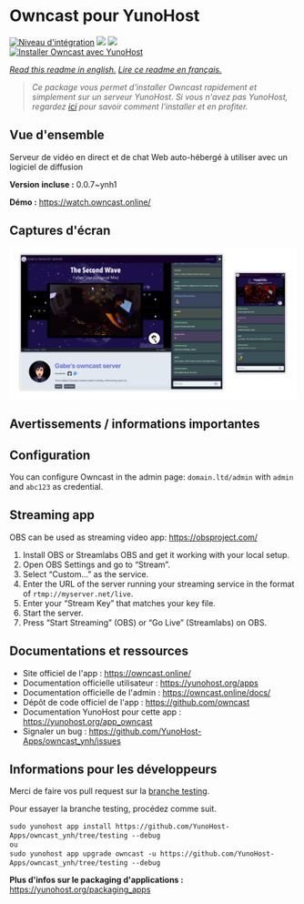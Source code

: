 # Owncast pour YunoHost

[![Niveau d'intégration](https://dash.yunohost.org/integration/owncast.svg)](https://dash.yunohost.org/appci/app/owncast) ![](https://ci-apps.yunohost.org/ci/badges/owncast.status.svg) ![](https://ci-apps.yunohost.org/ci/badges/owncast.maintain.svg)  
[![Installer Owncast avec YunoHost](https://install-app.yunohost.org/install-with-yunohost.svg)](https://install-app.yunohost.org/?app=owncast)

*[Read this readme in english.](./README.md)*
*[Lire ce readme en français.](./README_fr.md)*

> *Ce package vous permet d'installer Owncast rapidement et simplement sur un serveur YunoHost.
Si vous n'avez pas YunoHost, regardez [ici](https://yunohost.org/#/install) pour savoir comment l'installer et en profiter.*

## Vue d'ensemble

Serveur de vidéo en direct et de chat Web auto-hébergé à utiliser avec un logiciel de diffusion

**Version incluse :** 0.0.7~ynh1

**Démo :** https://watch.owncast.online/

## Captures d'écran

![](./doc/screenshots/owncast-screenshot.png)

## Avertissements / informations importantes

## Configuration

You can configure Owncast in the admin page: `domain.ltd/admin` with `admin` and `abc123` as credential.

## Streaming app

OBS can be used as streaming video app: https://obsproject.com/

1. Install OBS or Streamlabs OBS and get it working with your local setup.
1. Open OBS Settings and go to “Stream”.
1. Select “Custom…” as the service.
1. Enter the URL of the server running your streaming service in the format of `rtmp://myserver.net/live`.
1. Enter your “Stream Key” that matches your key file.
1. Start the server.
1. Press “Start Streaming” (OBS) or “Go Live” (Streamlabs) on OBS.
## Documentations et ressources

* Site officiel de l'app : https://owncast.online/
* Documentation officielle utilisateur : https://yunohost.org/apps
* Documentation officielle de l'admin : https://owncast.online/docs/
* Dépôt de code officiel de l'app : https://github.com/owncast
* Documentation YunoHost pour cette app : https://yunohost.org/app_owncast
* Signaler un bug : https://github.com/YunoHost-Apps/owncast_ynh/issues

## Informations pour les développeurs

Merci de faire vos pull request sur la [branche testing](https://github.com/YunoHost-Apps/owncast_ynh/tree/testing).

Pour essayer la branche testing, procédez comme suit.
```
sudo yunohost app install https://github.com/YunoHost-Apps/owncast_ynh/tree/testing --debug
ou
sudo yunohost app upgrade owncast -u https://github.com/YunoHost-Apps/owncast_ynh/tree/testing --debug
```

**Plus d'infos sur le packaging d'applications :** https://yunohost.org/packaging_apps